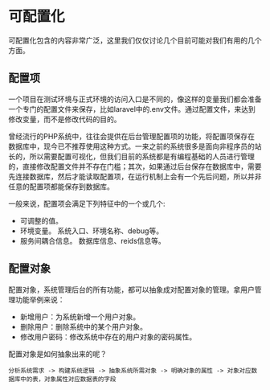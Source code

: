# 可配置化

可配置化包含的内容非常广泛，这里我们仅仅讨论几个目前可能对我们有用的几个方面。

## 配置项
一个项目在测试环境与正式环境的访问入口是不同的，像这样的变量我们都会准备一个专门的配置文件来保存，比如laravel中的.env文件。通过配置文件，来达到修改变量，而不是修改代码的目的。

曾经流行的PHP系统中，往往会提供在后台管理配置项的功能，将配置项保存在数据库中，现今已不推荐使用这种方式。一来之前的系统很多是面向非程序员的站长的，所以需要配置可视化，但我们目前的系统都是有编程基础的人员进行管理的，直接修改配置文件并不存在门槛；其次，如果通过后台保存在数据库中，需要先连接数据库，然后才能读取配置项，在运行机制上会有一个先后问题，所以并非任意的配置项都能保存到数据库。

一般来说，配置项会满足下列特征中的一个或几个:
 - 可调整的值。 
 - 环境变量。 系统入口、环境名称、debug等。
 - 服务间耦合信息。 数据库信息、reids信息等。

## 配置对象
配置对象，系统管理后台的所有功能，都可以抽象成对配置对象的管理。拿用户管理功能举例来说：

- 新增用户：为系统新增一个用户对象。
- 删除用户：删除系统中的某个用户对象。
- 修改用户密码：修改系统中存在的用户对象的密码属性。

配置对象是如何抽象出来的呢？

```
分析系统需求 -> 构建系统逻辑 -> 抽象系统所需对象 -> 明确对象的属性 -> 对象对应数据库中的表，对象属性对应数据表的字段
```


